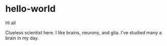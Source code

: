 # hello-world

Hi all

Clueless scientist here. I like brains, neurons, and glia.
I've studied many a brain in my day.
